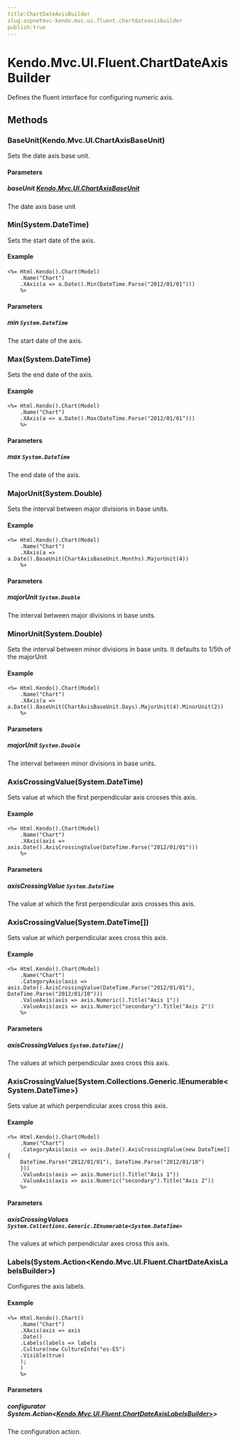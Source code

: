 ```yaml
---
title:ChartDateAxisBuilder
slug:aspnetmvc-kendo.mvc.ui.fluent.chartdateaxisbuilder
publish:true
---
```


# Kendo.Mvc.UI.Fluent.ChartDateAxisBuilder

Defines the fluent interface for configuring numeric axis.

## Methods

### BaseUnit(Kendo.Mvc.UI.ChartAxisBaseUnit)
Sets the date axis base unit.

#### Parameters

##### baseUnit [Kendo.Mvc.UI.ChartAxisBaseUnit](/api/wrappers/aspnet-mvc/Kendo.Mvc.UI/ChartAxisBaseUnit)
The date axis base unit

### Min(System.DateTime)
Sets the start date of the axis.

#### Example
    <%= Html.Kendo().Chart(Model)
        .Name("Chart")
        .XAxis(a => a.Date().Min(DateTime.Parse("2012/01/01")))
        %>

#### Parameters

##### min `System.DateTime`
The start date of the axis.

### Max(System.DateTime)
Sets the end date of the axis.

#### Example
    <%= Html.Kendo().Chart(Model)
        .Name("Chart")
        .XAxis(a => a.Date().Max(DateTime.Parse("2012/01/01")))
        %>

#### Parameters

##### max `System.DateTime`
The end date of the axis.

### MajorUnit(System.Double)
Sets the interval between major divisions in base units.

#### Example
    <%= Html.Kendo().Chart(Model)
        .Name("Chart")
        .XAxis(a => a.Date().BaseUnit(ChartAxisBaseUnit.Months).MajorUnit(4))
        %>

#### Parameters

##### majorUnit `System.Double`
The interval between major divisions in base units.

### MinorUnit(System.Double)
Sets the interval between minor divisions in base units.
            It defaults to 1/5th of the majorUnit

#### Example
    <%= Html.Kendo().Chart(Model)
        .Name("Chart")
        .XAxis(a => a.Date().BaseUnit(ChartAxisBaseUnit.Days).MajorUnit(4).MinorUnit(2))
        %>

#### Parameters

##### majorUnit `System.Double`
The interval between minor divisions in base units.

### AxisCrossingValue(System.DateTime)
Sets value at which the first perpendicular axis crosses this axis.

#### Example
    <%= Html.Kendo().Chart(Model)
        .Name("Chart")
        .XAxis(axis => axis.Date().AxisCrossingValue(DateTime.Parse("2012/01/01")))
        %>

#### Parameters

##### axisCrossingValue `System.DateTime`
The value at which the first perpendicular axis crosses this axis.

### AxisCrossingValue(System.DateTime[])
Sets value at which perpendicular axes cross this axis.

#### Example
    <%= Html.Kendo().Chart(Model)
        .Name("Chart")
        .CategoryAxis(axis => axis.Date().AxisCrossingValue(DateTime.Parse("2012/01/01"), DateTime.Parse("2012/01/10")))
        .ValueAxis(axis => axis.Numeric().Title("Axis 1"))
        .ValueAxis(axis => axis.Numeric("secondary").Title("Axis 2"))
        %>

#### Parameters

##### axisCrossingValues `System.DateTime[]`
The values at which perpendicular axes cross this axis.

### AxisCrossingValue(System.Collections.Generic.IEnumerable<System.DateTime>)
Sets value at which perpendicular axes cross this axis.

#### Example
    <%= Html.Kendo().Chart(Model)
        .Name("Chart")
        .CategoryAxis(axis => axis.Date().AxisCrossingValue(new DateTime[] {
        DateTime.Parse("2012/01/01"), DateTime.Parse("2012/01/10")
        }))
        .ValueAxis(axis => axis.Numeric().Title("Axis 1"))
        .ValueAxis(axis => axis.Numeric("secondary").Title("Axis 2"))
        %>

#### Parameters

##### axisCrossingValues `System.Collections.Generic.IEnumerable<System.DateTime>`
The values at which perpendicular axes cross this axis.

### Labels(System.Action<Kendo.Mvc.UI.Fluent.ChartDateAxisLabelsBuilder>)
Configures the axis labels.

#### Example
    <%= Html.Kendo().Chart()
        .Name("Chart")
        .XAxis(axis => axis
        .Date()
        .Labels(labels => labels
        .Culture(new CultureInfo("es-ES")
        .Visible(true)
        );
        )
        %>

#### Parameters

##### configurator System.Action<[Kendo.Mvc.UI.Fluent.ChartDateAxisLabelsBuilder>](/api/wrappers/aspnet-mvc/Kendo.Mvc.UI.Fluent/ChartDateAxisLabelsBuilder>)>
The configuration action.